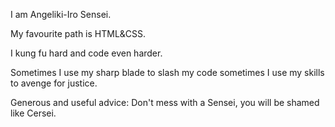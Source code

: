 I am Angeliki-Iro Sensei.

My favourite path is HTML&CSS.

I kung fu hard and code even harder.

Sometimes I use my sharp blade to slash my code sometimes I use my skills to avenge for justice.

Generous and useful advice: Don't mess with a Sensei, you will be shamed like Cersei.
